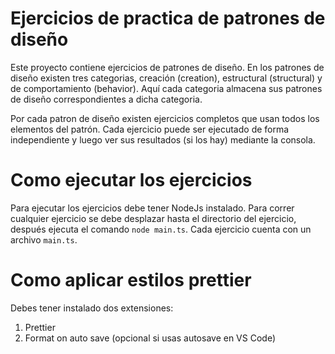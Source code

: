 # Ejercicios de practica de patrones de diseño

Este proyecto contiene ejercicios de patrones de diseño. En los patrones de diseño existen tres categorias, creación (creation), estructural (structural) y de comportamiento (behavior). Aquí cada categoria almacena sus patrones de diseño correspondientes a dicha categoria.

Por cada patron de diseño existen ejercicios completos que usan todos los elementos del patrón. Cada ejercicio puede ser ejecutado de forma independiente y luego ver sus resultados (si los hay) mediante la consola.

# Como ejecutar los ejercicios

Para ejecutar los ejercicios debe tener NodeJs instalado. Para correr cualquier ejercicio se debe desplazar hasta el directorio del ejercicio, después ejecuta el comando `node main.ts`. Cada ejercicio cuenta con un archivo `main.ts`.

# Como aplicar estilos prettier

Debes tener instalado dos extensiones:

1. Prettier
2. Format on auto save (opcional si usas autosave en VS Code)
